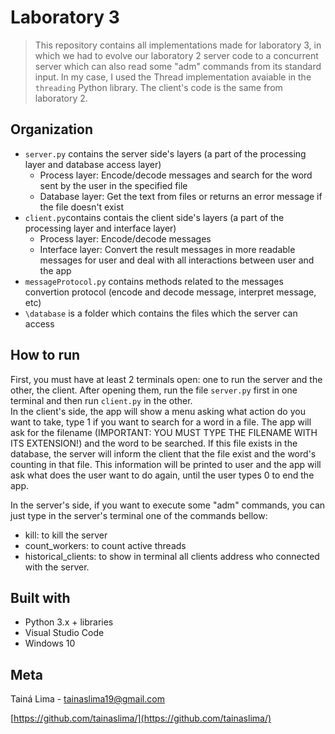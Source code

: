 # Laboratory 3

> This repository contains all implementations made for laboratory 3, in which we had to evolve our laboratory 2 server code to a concurrent server which can also read some "adm" commands from its standard input. In my case, I used the Thread implementation avaiable in the ```threading``` Python library. The client's code is the same from laboratory 2.

## Organization
- ```server.py``` contains the server side's layers (a part of the processing layer and database access layer)
    - Process layer: Encode/decode messages and search for the word sent by the user in the specified file
    - Database layer: Get the text from files or returns an error message if the file doesn't exist
- ```client.py```contains contais the client side's layers (a part of the processing layer and interface layer)
    - Process layer: Encode/decode messages
    - Interface layer: Convert the result messages in more readable messages for user and deal with all interactions between user and the app
- ```messageProtocol.py``` contains methods related to the messages convertion protocol (encode and decode message, interpret message, etc)
- ```\database``` is a folder which contains the files which the server can access

## How to run
First, you must have at least 2 terminals open: one to run the server and the other, the client. After opening them, run the file ```server.py``` first in one terminal and then run ```client.py``` in the other. <br>
In the client's side, the app will show a menu asking what action do you want to take, type 1 if you want to search for a word in a file. The app will ask for the filename (IMPORTANT: YOU MUST TYPE THE FILENAME WITH ITS EXTENSION!) and the word to be searched.
If this file exists in the database, the server will inform the client that the file exist and the word's counting in that file. This information will be printed to user and the app will ask what does the user want to do again, until the user types 0 to end the app.

In the server's side, if you want to execute some "adm" commands, you can just type in the server's terminal one of the commands bellow:
- kill: to kill the server
- count_workers: to count active threads
- historical_clients: to show in terminal all clients address who connected with the server.


## Built with
- Python 3.x + libraries
- Visual Studio Code
- Windows 10

## Meta
Tainá Lima - tainaslima19@gmail.com

[https://github.com/tainaslima/](https://github.com/tainaslima/)
